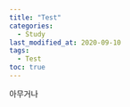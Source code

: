 ```yaml
---
title: "Test"
categories: 
  - Study
last_modified_at: 2020-09-10
tags:
  - Test
toc: true
---
```

아무거나
